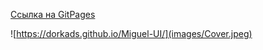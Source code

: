 <a href="https://dorkads.github.io/Miguel-UI/" target= "_blank">Ссылка на GitPages</a>

![https://dorkads.github.io/Miguel-UI/](images/Cover.jpeg)
